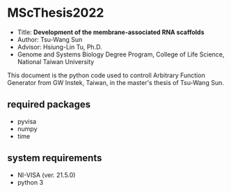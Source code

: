 # MScThesis2022

- Title: **Development of the membrane-associated RNA scaffolds**
- Author: Tsu-Wang Sun
- Advisor: Hsiung-Lin Tu, Ph.D.
- Genome and Systems Biology Degree Program, College of Life Science, National Taiwan University

This document is the python code used to controll Arbitrary Function Generator from GW Instek, Taiwan, in the master's thesis of Tsu-Wang Sun.


## required packages

- pyvisa
- numpy
- time

## system requirements

- NI-VISA (ver. 21.5.0)
- python 3


